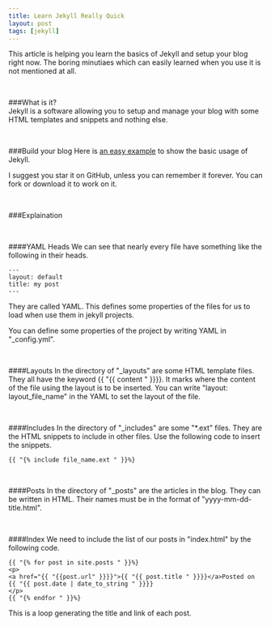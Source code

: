 ```yaml
---
title: Learn Jekyll Really Quick
layout: post
tags: [jekyll]
---
```


This article is helping you learn the basics of Jekyll and setup your blog right now.
The boring minutiaes which can easily learned when you use it is not mentioned at all.

<br/>

###What is it?  
Jekyll is a software allowing you to setup and manage your blog with some HTML templates and snippets and nothing else.

<br/>

###Build your blog
Here is [an easy example](https://github.com/jhfjhfj1/jekyll_easy_example) to show the basic usage of Jekyll.

I suggest you star it on GitHub, unless you can remember it forever. You can fork or download it to work on it.

<br/>

###Explaination

<br/>

####YAML Heads
We can see that nearly every file have something like the following in their heads.

	---
	layout: default
	title: my post
	---

They are called YAML. This defines some properties of the files for us to load when use them in jekyll projects.

You can define some properties of the project by writing YAML in "_config.yml".

<br/>

####Layouts
In the directory of "_layouts" are some HTML template files. They all have the keyword {{ "{{ content " }}}}. It marks where the content of the file using the layout is to be inserted.
You can write "layout: layout_file_name" in the YAML to set the layout of the file.

<br/>

####Includes
In the directory of "_includes" are some "*.ext" files. They are the HTML snippets to include in other files.
Use the following code to insert the snippets.

	{{ "{% include file_name.ext " }}%}

<br/>

####Posts
In the directory of "_posts" are the articles in the blog. They can be written in HTML. Their names must be in the format of "yyyy-mm-dd-title.html".

<br/>

####Index
We need to include the list of our posts in "index.html" by the following code.

	{{ "{% for post in site.posts " }}%}
	<p>
	<a href="{{ "{{post.url" }}}}">{{ "{{ post.title " }}}}</a>Posted on {{ "{{ post.date | date_to_string " }}}}
	</p>
	{{ "{% endfor " }}%}

This is a loop generating the title and link of each post.

